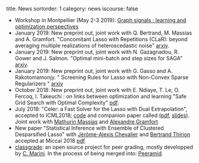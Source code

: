 title: News
sortorder: 1
category: news
iscourse: false

- Workshop in Montpellier (May 2-3 2019): [Graph signals : learning and optimization perspectives](https://graph-sig-2019.sciencesconf.org/)
- January 2019: New preprint out, joint work with Q. Bertrand, M. Massias and A. Gramfort. "Concomitant Lasso with Repetitions (CLaR): beyond averaging multiple realizations of heteroscedastic noise" [arxiv](https://arxiv.org/abs/1902.02509).
- January 2019: New preprint out, joint work with N. Gazagnadou, R. Gower and J. Salmon. "Optimal mini-batch and step sizes for SAGA" [arxiv](https://arxiv.org/abs/1902.00071).
- January 2019: New preprint out, joint work with G. Gasso and A. Rakotomamonjy. " Screening Rules for Lasso with Non-Convex Sparse Regularizers " [arxiv](https://arxiv.org/abs1902.????)
- October 2018: New preprint out, joint work with E. Ndiaye, T. Le, O. Fercoq, I. Takeuchi	: on links between optimization and learning "Safe Grid Search with Optimal Complexity" [pdf](https://arxiv.org/pdf/1810.05471.pdf).
- July 2018: "Celer: a Fast Solver for the Lasso with Dual Extrapolation", accepted to ICML2018; [code](https://mathurinm.github.io/celer/) and companion paper called ([pdf](https://arxiv.org/abs/1802.07481), [slides](http://localhost/talks/UBC.pdf)).
Joint work with [Mathurin Massias](https://mathurinm.github.io/)	and [Alexandre Gramfort](http://alexandre.gramfort.net/)
- New paper "Statistical Inference with Ensemble of Clustered Desparsified Lasso" with [Jérôme-Alexis Chevalier](https://team.inria.fr/parietal/team-members/jerome-alexis-chevalier/) and [Bertrand Thirion](https://team.inria.fr/parietal/team-members/bertrand-thirions-page/) accepted at Miccai 2018 [pdf](https://arxiv.org/pdf/1806.05829.pdf)
- [classgrade](https://github.com/classgrade/classgrade): an open source project for peer grading, mostly developped by [C. Marini](https://github.com/camillemarini). In the process of being merged into: [Peeramid](https://github.com/SOSFutur-public/Peeramid).
